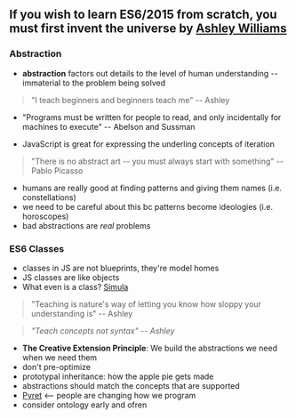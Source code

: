 If you wish to learn ES6/2015 from scratch, you must first invent the universe by [Ashley Williams](http://twitter.com/ag_dubs)
---

### Abstraction

- **abstraction** factors out details to the level of human understanding -- immaterial to the problem being solved

> "I teach beginners and beginners teach me" -- Ashley

- "Programs must be written for people to read, and only incidentally for machines to execute" -- Abelson and Sussman

- JavaScript is great for expressing the underling concepts of iteration

> "There is no abstract art -- you must always start with something" -- Pablo Picasso

- humans are really good at finding patterns and giving them names (i.e. constellations)
- we need to be careful about this bc patterns become ideologies (i.e. horoscopes)
- bad abstractions are *real* problems

### ES6 Classes

- classes in JS are not blueprints, they're model homes
- JS classes are like objects
- What even is a class? [Simula](http://en.wikipedia.org/wiki/Simula)

> "Teaching is nature's way of letting you know how sloppy your understanding is" -- Ashley

> *"Teach concepts not syntax" -- Ashley*

- **The Creative Extension Principle**: We build the abstractions we need when we need them
- don't pre-optimize
- prototypal inheritance: how the apple pie gets made
- abstractions should match the concepts that are supported
- [Pyret](http://www.pyret.org/) <-- people are changing how we program
- consider ontology early and ofren

